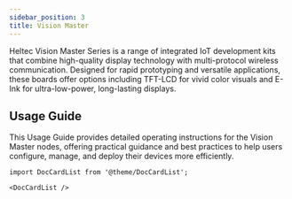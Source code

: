 ```yaml
---
sidebar_position: 3
title: Vision Master
---
```




Heltec Vision Master Series is a range of integrated IoT development kits that combine high-quality display technology with multi-protocol wireless communication. Designed for rapid prototyping and versatile applications, these boards offer options including TFT-LCD for vivid color visuals and E-Ink for ultra-low-power, long-lasting displays.

## Usage Guide

This Usage Guide provides detailed operating instructions for the Vision Master nodes, offering practical guidance and best practices to help users configure, manage, and deploy their devices more efficiently.


```mdx-code-block
import DocCardList from '@theme/DocCardList';

<DocCardList />
```

